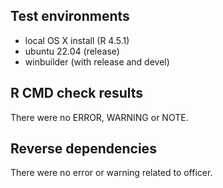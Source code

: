 ## Test environments

- local OS X install (R 4.5.1)
- ubuntu 22.04 (release)
- winbuilder (with release and devel) 

## R CMD check results

There were no ERROR, WARNING or NOTE.

## Reverse dependencies

There were no error or warning related to officer.
